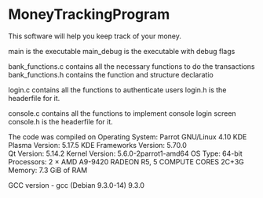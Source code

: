 # MoneyTrackingProgram
This software will help you keep track of your money.

main is the executable
main_debug is the executable with debug flags

bank_functions.c contains all the necessary functions to do the transactions
bank_functions.h contains the function and structure declaratio

login.c contains all the functions to authenticate users
login.h is the headerfile for it.

console.c contains all the functions to implement console login screen
console.h is the headerfile for it.

The code was compiled on 
  Operating System: Parrot GNU/Linux 4.10
  KDE Plasma Version: 5.17.5
  KDE Frameworks Version: 5.70.0  
  Qt Version: 5.14.2
  Kernel Version: 5.6.0-2parrot1-amd64
  OS Type: 64-bit
  Processors: 2 × AMD A9-9420 RADEON R5, 5 COMPUTE CORES 2C+3G
  Memory: 7.3 GiB of RAM
  
 GCC version - gcc (Debian 9.3.0-14) 9.3.0
